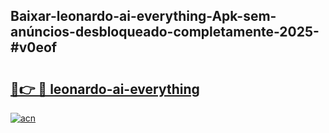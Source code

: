 ## Baixar-leonardo-ai-everything-Apk-sem-anúncios-desbloqueado-completamente-2025-#v0eof

# <h2><a href="https://ainizakaria.my?title=leonardo-ai-everything&ref=22M">🔗👉 🔴 leonardo-ai-everything</a></h2>

[![acn](https://github.com/user-attachments/assets/0f9c940e-d8b0-45ae-aac7-cd30a18b3e1c)](https://ainizakaria.my?title=leonardo-ai-everything&ref=22M)

